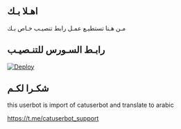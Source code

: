 ## اهـلا بـك
مـن هـنا تستطيـع عمـل رابط تنصيـب خـاص بـك

## رابـط السـورس للتنـصيـب

[![Deploy](https://www.herokucdn.com/deploy/button.svg)](https://heroku.com/deploy?template=https://github.com/allsh222/jmthon)

## شكـرا لكـم 


this userbot is import of catuserbot and translate to arabic

https://t.me/catuserbot_support
